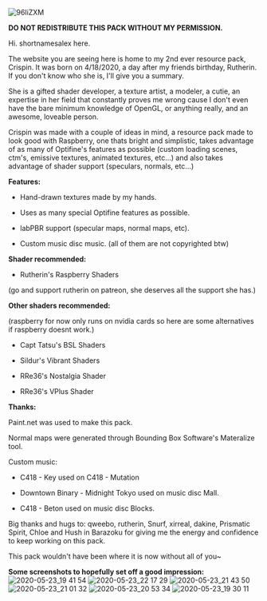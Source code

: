 ![96IiZXM](https://user-images.githubusercontent.com/63942150/82401664-94bd0e80-9a84-11ea-8013-8c85a17135a0.png)

**DO NOT REDISTRIBUTE THIS PACK WITHOUT MY PERMISSION.**

Hi. shortnamesalex here.

The website you are seeing here is home to my 2nd ever resource pack, Crispin. It was born on 4/18/2020, a day after my friends birthday, Rutherin. If you don't know who she is, I'll give you a summary.

She is a gifted shader developer, a texture artist, a modeler, a cutie, an expertise in her field that constantly proves me wrong cause I don't even have the bare minimum knowledge of OpenGL, or anything really, and an awesome, loveable person.

Crispin was made with a couple of ideas in mind, a resource pack made to look good with Raspberry, one thats bright and simplistic, takes advantage of as many of Optifine's features as possible (custom loading scenes, ctm's, emissive textures, animated textures, etc...) and also takes advantage of shader support (speculars, normals, etc...)    

**Features:**

- Hand-drawn textures made by my hands.

- Uses as many special Optifine features as possible.

- labPBR support (specular maps, normal maps, etc).

- Custom music disc music. (all of them are not copyrighted btw)

**Shader recommended:**

- Rutherin's Raspberry Shaders

(go and support rutherin on patreon, she deserves all the support she has.)

**Other shaders recommended:**

(raspberry for now only runs on nvidia cards so here are some alternatives if raspberry doesnt work.)

- Capt Tatsu's BSL Shaders

- Sildur's Vibrant Shaders

- RRe36's Nostalgia Shader

- RRe36's VPlus Shader

**Thanks:**

Paint.net was used to make this pack.

Normal maps were generated through Bounding Box Software's Materalize tool.

Custom music:

- C418 - Key used on C418 - Mutation

- Downtown Binary - Midnight Tokyo used on music disc Mall.

- C418 - Beton used on music disc Blocks.

Big thanks and hugs to: qweebo, rutherin, Snurf, xirreal, dakine, Prismatic Spirit, Chloe and Hush in Barazoku for giving me the energy and confidence to keep working on this pack.

This pack wouldn't have been where it is now without all of you~

**Some screenshots to hopefully set off a good impression:**
![2020-05-23_19 41 54](https://user-images.githubusercontent.com/63942150/82746187-2e532b80-9db7-11ea-94b4-c3c131fb2eea.png)
![2020-05-23_22 17 29](https://user-images.githubusercontent.com/63942150/82862149-23c89b80-9f49-11ea-94a3-918e090ce8ad.png)
![2020-05-23_21 43 50](https://user-images.githubusercontent.com/63942150/82862197-435fc400-9f49-11ea-84f5-8cae93c0c12d.png)
![2020-05-23_21 01 32](https://user-images.githubusercontent.com/63942150/82862582-3abbbd80-9f4a-11ea-8748-53b250c6efc4.png)
![2020-05-23_20 53 34](https://user-images.githubusercontent.com/63942150/82862592-43ac8f00-9f4a-11ea-8b11-5d6d15a01cd4.png)
![2020-05-23_19 30 11](https://user-images.githubusercontent.com/63942150/82862597-45765280-9f4a-11ea-8594-263b35282aba.png)


